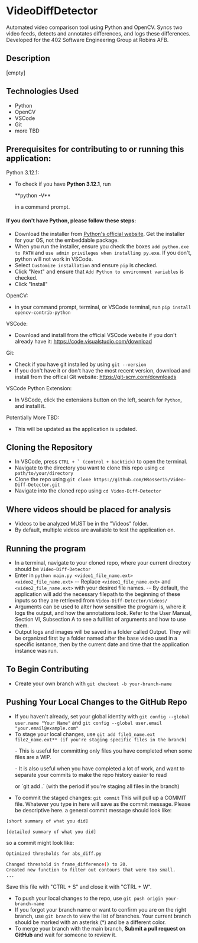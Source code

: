 # VideoDiffDetector

Automated video comparison tool using Python and OpenCV. Syncs two video feeds, detects and annotates differences, and logs these differences. Developed for the 402 Software Engineering Group at Robins AFB.

## Description

[empty]

## Technologies Used

- Python
- OpenCV
- VSCode
- Git
- more TBD

## Prerequisites for contributing to or running this application:

Python 3.12.1:

- To check if you have **Python 3.12.1**, run
  <p>**python -V**</p>
  in a command prompt.

#### If you don't have Python, please follow these steps:

- Download the installer from [Python's official website](https://www.python.org/downloads/windows/). Get the installer for your OS, not the embeddable package.
- When you run the installer, ensure you check the boxes `add python.exe to PATH` and `use admin privileges when installing py.exe`. If you don't, python will not work in VSCode.
- Select `Customize installation` and ensure `pip` is checked.
- Click "Next" and ensure that `Add Python to environment variables` is checked.
- Click "Install"
<p color="red"></p>

OpenCV:

- in your command prompt, terminal, or VSCode terminal, run
`pip install opencv-contrib-python`
<!--- once it finishes, run **pip install caer** -->

VSCode:

- Download and install from the official VSCode website if you don't already have it: https://code.visualstudio.com/download

Git:

- Check if you have git installed by using
  `git --version`
- If you don't have it or don't have the most recent version, download and install from the offical Git website: https://git-scm.com/downloads

VSCode Python Extension:

- In VSCode, click the extensions button on the left, search for `Python`, and install it.

Potentially More TBD:

- This will be updated as the application is updated.

## Cloning the Repository

- In VSCode, press `` CTRL + ` (control + backtick) `` to open the terminal.
- Navigate to the directory you want to clone this repo using
  `cd path/to/your/directory`
- Clone the repo using
  `git clone https://github.com/HRosser15/Video-Diff-Detector.git`
- Navigate into the cloned repo using
  `cd Video-Diff-Detector`

## Where videos should be placed for analysis

- Videos to be analyzed MUST be in the "Videos" folder.
- By default, multiple videos are available to test the application on.

## Running the program

- In a terminal, navigate to your cloned repo, where your current directory should be `Video-Diff-Detector`
- Enter in `python main.py <video1_file_name.ext> <video2_file_name.ext>`
  -- Replace `<video1_file_name.ext>` and `<video2_file_name.ext>` with your desired file names.
  -- By default, the application will add the necessary filepath to the beginning of these inputs so they are retrieved from `Video-Diff-Detector/Videos/`
- Arguments can be used to alter how sensitive the program is, where it logs the output, and how the annotations look. Refer to the User Manual, Section VI, Subsection A to see a full list of arguments and how to use them.
- Output logs and images will be saved in a folder called Output. They will be organized first by a folder named after the base video used in a specific isntance, then by the current date and time that the application instance was run.

## To Begin Contributing

- Create your own branch with
  `git checkout -b your-branch-name`

## Pushing Your Local Changes to the GitHub Repo

- If you haven't already, set your global identity with
  `git config --global user.name "Your Name"`
  and
  `git config --global user.email "your.email@example.com"`
- To stage your local changes, use
  `git add file1_name.ext file2_name.ext** (if you're staging specific files in the branch)`
  <p>- This is useful for committing only files you have completed when some files are a WIP.</p>
  <p>- It is also useful when you have completed a lot of work, and want to separate your commits to make the repo history easier to read</p>
  or
  `git add .` (with the period if you're staging all files in the branch)</p>
- To commit the staged changes:
  `git commit`
  This will pull up a COMMIT file. Whatever you type in here will save as the commit message. Please be descriptive here. a general commit message should look like:

```bash
[short summary of what you did]

[detailed summary of what you did]
```

so a commit might look like:

```bash
Optimized thresholds for abs_diff.py

Changed threshold in frame_difference() to 20.
Created new function to filter out contours that were too small.
...
```

Save this file with "CTRL + S" and close it with "CTRL + W".

- To push your local changes to the repo, use
  `git push origin your-branch-name`
- If you forgot your branch name or want to confirm you are on the right branch, use
  `git branch`
  to view the list of branches. Your current branch should be marked with an asterisk (\*) and be a different color.
- To merge your branch with the main branch, **Submit a pull request on GitHub** and wait for someone to review it.
